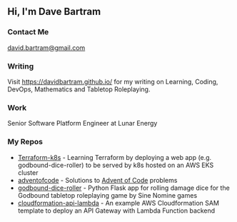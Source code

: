 ## Hi, I'm Dave Bartram

### Contact Me
david.bartram@gmail.com

### Writing
Visit https://davidbartram.github.io/ for my writing on Learning, Coding, DevOps, Mathematics and Tabletop Roleplaying.

### Work
Senior Software Platform Engineer at Lunar Energy

### My Repos
* [Terraform-k8s](https://github.com/davidbartram/terraform-k8s) - Learning Terraform by deploying a web app (e.g. godbound-dice-roller) to be served by k8s hosted on an AWS EKS cluster
* [adventofcode](https://github.com/davidbartram/adventofcode) - Solutions to [Advent of Code](https://adventofcode.com/) problems
* [godbound-dice-roller](https://github.com/DavidBartram/godbound-dice-roller) - Python Flask app for rolling damage dice for the Godbound tabletop roleplaying game by Sine Nomine games
* [cloudformation-api-lambda](https://github.com/DavidBartram/cloudformation-api-lambda) - An example AWS Cloudformation SAM template to deploy an API Gateway with Lambda Function backend


